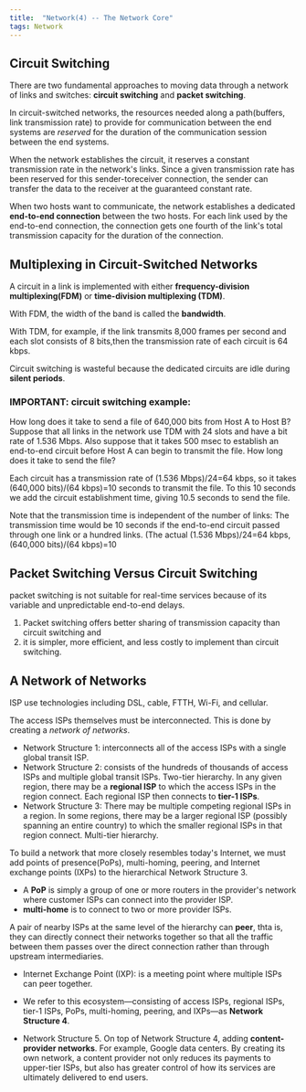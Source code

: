 ```yaml
---
title:  "Network(4) -- The Network Core"
tags: Network
---
```


## Circuit Switching

There are two fundamental approaches to moving data through a network of links and switches: **circuit switching** and **packet switching**.

In circuit-switched networks, the resources needed along a path(buffers, link transmission rate) to provide for communication between the end systems are *reserved* for the duration of the communication session between the end systems.

When the network establishes the circuit, it reserves a constant transmission rate in the network's links. Since a given transmission rate has been reserved for this sender-toreceiver connection, the sender can transfer the data to the receiver at the guaranteed constant rate.

When two hosts want to communicate, the network establishes a dedicated **end-to-end connection** between the two hosts. For each link used by the end-to-end connection, the connection gets one fourth of the link's total transmission capacity for the duration of the connection.

## Multiplexing in Circuit-Switched Networks

A circuit in a link is implemented with either **frequency-division multiplexing(FDM)** or **time-division multiplexing (TDM)**.

With FDM, the width of the band is called the **bandwidth**.

With TDM, for example, if the link transmits 8,000 frames per second and each slot consists of 8 bits,then the transmission rate of each circuit is 64 kbps.

Circuit switching is wasteful because the dedicated circuits are idle during **silent periods**.

### IMPORTANT: circuit switching example:

How long does it take to send a file of 640,000 bits from Host A to Host B? Suppose that all links in the network use TDM with 24 slots and have a bit rate of 1.536 Mbps. Also suppose that it takes 500 msec to establish an end-to-end circuit before Host A can begin to transmit the file. How long does it take to send the file?

Each circuit has a transmission rate of (1.536 Mbps)/24=64 kbps, so it takes (640,000 bits)/(64 kbps)=10 seconds to transmit the file. To this 10 seconds we add the circuit establishment time, giving 10.5 seconds to send the file.

Note that the transmission time is independent of the number of links: The transmission time would be 10 seconds if the end-to-end circuit passed through one link or a hundred links. (The actual (1.536 Mbps)/24=64 kbps, (640,000 bits)/(64 kbps)=10

## Packet Switching Versus Circuit Switching

packet switching is not suitable for real-time services because of its variable and unpredictable end-to-end delays.

1. Packet switching offers better sharing of transmission capacity than circuit switching and
2. it is simpler, more efficient, and less costly to implement than circuit switching.

## A Network of Networks

ISP use technologies including DSL, cable, FTTH, Wi-Fi, and cellular.

The access ISPs themselves must be interconnected. This is done by creating a *network of networks*.

* Network Structure 1: interconnects all of the access ISPs with a single global transit ISP.
* Network Structure 2: consists of the hundreds of thousands of access ISPs and multiple global transit ISPs. Two-tier hierarchy. In any given region, there may be a **regional ISP** to which the access ISPs in the region connect. Each regional ISP then connects to **tier-1 ISPs**.
* Network Structure 3: There may be multiple competing regional ISPs in a region. In some regions, there may be a larger regional ISP (possibly spanning an entire country) to which the smaller regional ISPs in that region connect. Multi-tier hierarchy.

To build a network that more closely resembles today's Internet, we must add points of presence(PoPs), multi-homing, peering, and Internet exchange points (IXPs) to the hierarchical Network Structure 3.

* A **PoP** is simply a group of one or more routers in the provider's network where customer ISPs can connect into the provider ISP.
* **multi-home** is to connect to two or more provider ISPs.

A pair of nearby ISPs at the same level of the hierarchy can **peer**, thta is, they can directly connect their networks together so that all the traffic between them passes over the direct connection rather than through upstream intermediaries.

* Internet Exchange Point (IXP): is a meeting point where multiple ISPs can peer together.

* We refer to this ecosystem—consisting of access ISPs, regional ISPs, tier-1 ISPs,
PoPs, multi-homing, peering, and IXPs—as **Network Structure 4**.

* Network Structure 5. On top of Network Structure 4, adding **content-provider networks**. For example, Google data centers. By creating its own network, a content provider not only reduces its payments to upper-tier ISPs, but also has greater control of how its services are ultimately delivered to end users.
